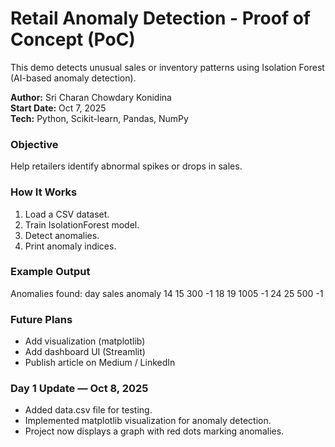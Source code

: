 # Retail Anomaly Detection - Proof of Concept (PoC)

This demo detects unusual sales or inventory patterns using Isolation Forest (AI-based anomaly detection).

**Author:** Sri Charan Chowdary Konidina  
**Start Date:** Oct 7, 2025  
**Tech:** Python, Scikit-learn, Pandas, NumPy

### Objective
Help retailers identify abnormal spikes or drops in sales.

### How It Works
1. Load a CSV dataset.
2. Train IsolationForest model.
3. Detect anomalies.
4. Print anomaly indices.

### Example Output
Anomalies found:
    day  sales  anomaly
14   15    300       -1
18   19   1005       -1
24   25    500       -1


### Future Plans
- Add visualization (matplotlib)
- Add dashboard UI (Streamlit)
- Publish article on Medium / LinkedIn

### Day 1 Update — Oct 8, 2025
- Added data.csv file for testing.
- Implemented matplotlib visualization for anomaly detection.
- Project now displays a graph with red dots marking anomalies.